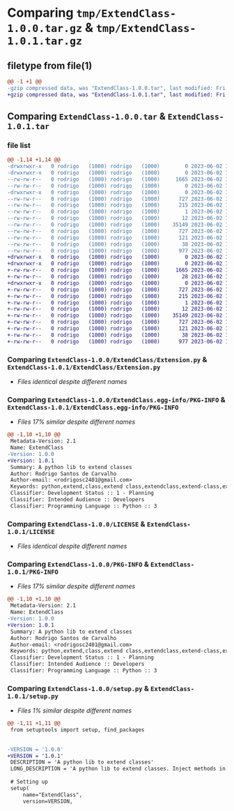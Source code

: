 # Comparing `tmp/ExtendClass-1.0.0.tar.gz` & `tmp/ExtendClass-1.0.1.tar.gz`

## filetype from file(1)

```diff
@@ -1 +1 @@
-gzip compressed data, was "ExtendClass-1.0.0.tar", last modified: Fri Jun  2 14:10:59 2023, max compression
+gzip compressed data, was "ExtendClass-1.0.1.tar", last modified: Fri Jun  2 14:21:45 2023, max compression
```

## Comparing `ExtendClass-1.0.0.tar` & `ExtendClass-1.0.1.tar`

### file list

```diff
@@ -1,14 +1,14 @@
-drwxrwxr-x   0 rodrigo   (1000) rodrigo   (1000)        0 2023-06-02 14:10:59.973126 ExtendClass-1.0.0/
-drwxrwxr-x   0 rodrigo   (1000) rodrigo   (1000)        0 2023-06-02 14:10:59.973126 ExtendClass-1.0.0/ExtendClass/
--rw-rw-r--   0 rodrigo   (1000) rodrigo   (1000)     1665 2023-06-02 14:02:32.000000 ExtendClass-1.0.0/ExtendClass/Extension.py
--rw-rw-r--   0 rodrigo   (1000) rodrigo   (1000)        0 2023-06-02 14:07:51.000000 ExtendClass-1.0.0/ExtendClass/__init__.py
-drwxrwxr-x   0 rodrigo   (1000) rodrigo   (1000)        0 2023-06-02 14:10:59.973126 ExtendClass-1.0.0/ExtendClass.egg-info/
--rw-rw-r--   0 rodrigo   (1000) rodrigo   (1000)      727 2023-06-02 14:10:59.000000 ExtendClass-1.0.0/ExtendClass.egg-info/PKG-INFO
--rw-rw-r--   0 rodrigo   (1000) rodrigo   (1000)      215 2023-06-02 14:10:59.000000 ExtendClass-1.0.0/ExtendClass.egg-info/SOURCES.txt
--rw-rw-r--   0 rodrigo   (1000) rodrigo   (1000)        1 2023-06-02 14:10:59.000000 ExtendClass-1.0.0/ExtendClass.egg-info/dependency_links.txt
--rw-rw-r--   0 rodrigo   (1000) rodrigo   (1000)       12 2023-06-02 14:10:59.000000 ExtendClass-1.0.0/ExtendClass.egg-info/top_level.txt
--rw-rw-r--   0 rodrigo   (1000) rodrigo   (1000)    35149 2023-06-02 14:05:22.000000 ExtendClass-1.0.0/LICENSE
--rw-rw-r--   0 rodrigo   (1000) rodrigo   (1000)      727 2023-06-02 14:10:59.973126 ExtendClass-1.0.0/PKG-INFO
--rw-rw-r--   0 rodrigo   (1000) rodrigo   (1000)      121 2023-06-02 14:05:22.000000 ExtendClass-1.0.0/README.md
--rw-rw-r--   0 rodrigo   (1000) rodrigo   (1000)       38 2023-06-02 14:10:59.973126 ExtendClass-1.0.0/setup.cfg
--rw-rw-r--   0 rodrigo   (1000) rodrigo   (1000)      977 2023-06-02 14:10:45.000000 ExtendClass-1.0.0/setup.py
+drwxrwxr-x   0 rodrigo   (1000) rodrigo   (1000)        0 2023-06-02 14:21:45.565569 ExtendClass-1.0.1/
+drwxrwxr-x   0 rodrigo   (1000) rodrigo   (1000)        0 2023-06-02 14:21:45.561569 ExtendClass-1.0.1/ExtendClass/
+-rw-rw-r--   0 rodrigo   (1000) rodrigo   (1000)     1665 2023-06-02 14:02:32.000000 ExtendClass-1.0.1/ExtendClass/Extension.py
+-rw-rw-r--   0 rodrigo   (1000) rodrigo   (1000)       28 2023-06-02 14:21:06.000000 ExtendClass-1.0.1/ExtendClass/__init__.py
+drwxrwxr-x   0 rodrigo   (1000) rodrigo   (1000)        0 2023-06-02 14:21:45.565569 ExtendClass-1.0.1/ExtendClass.egg-info/
+-rw-rw-r--   0 rodrigo   (1000) rodrigo   (1000)      727 2023-06-02 14:21:45.000000 ExtendClass-1.0.1/ExtendClass.egg-info/PKG-INFO
+-rw-rw-r--   0 rodrigo   (1000) rodrigo   (1000)      215 2023-06-02 14:21:45.000000 ExtendClass-1.0.1/ExtendClass.egg-info/SOURCES.txt
+-rw-rw-r--   0 rodrigo   (1000) rodrigo   (1000)        1 2023-06-02 14:21:45.000000 ExtendClass-1.0.1/ExtendClass.egg-info/dependency_links.txt
+-rw-rw-r--   0 rodrigo   (1000) rodrigo   (1000)       12 2023-06-02 14:21:45.000000 ExtendClass-1.0.1/ExtendClass.egg-info/top_level.txt
+-rw-rw-r--   0 rodrigo   (1000) rodrigo   (1000)    35149 2023-06-02 14:05:22.000000 ExtendClass-1.0.1/LICENSE
+-rw-rw-r--   0 rodrigo   (1000) rodrigo   (1000)      727 2023-06-02 14:21:45.565569 ExtendClass-1.0.1/PKG-INFO
+-rw-rw-r--   0 rodrigo   (1000) rodrigo   (1000)      121 2023-06-02 14:05:22.000000 ExtendClass-1.0.1/README.md
+-rw-rw-r--   0 rodrigo   (1000) rodrigo   (1000)       38 2023-06-02 14:21:45.565569 ExtendClass-1.0.1/setup.cfg
+-rw-rw-r--   0 rodrigo   (1000) rodrigo   (1000)      977 2023-06-02 14:21:35.000000 ExtendClass-1.0.1/setup.py
```

### Comparing `ExtendClass-1.0.0/ExtendClass/Extension.py` & `ExtendClass-1.0.1/ExtendClass/Extension.py`

 * *Files identical despite different names*

### Comparing `ExtendClass-1.0.0/ExtendClass.egg-info/PKG-INFO` & `ExtendClass-1.0.1/ExtendClass.egg-info/PKG-INFO`

 * *Files 17% similar despite different names*

```diff
@@ -1,10 +1,10 @@
 Metadata-Version: 2.1
 Name: ExtendClass
-Version: 1.0.0
+Version: 1.0.1
 Summary: A python lib to extend classes
 Author: Rodrigo Santos de Carvalho
 Author-email: <rodrigosc2401@gmail.com>
 Keywords: python,extend,class,extend class,extendclass,extend-class,extend_class,extendclass
 Classifier: Development Status :: 1 - Planning
 Classifier: Intended Audience :: Developers
 Classifier: Programming Language :: Python :: 3
```

### Comparing `ExtendClass-1.0.0/LICENSE` & `ExtendClass-1.0.1/LICENSE`

 * *Files identical despite different names*

### Comparing `ExtendClass-1.0.0/PKG-INFO` & `ExtendClass-1.0.1/PKG-INFO`

 * *Files 17% similar despite different names*

```diff
@@ -1,10 +1,10 @@
 Metadata-Version: 2.1
 Name: ExtendClass
-Version: 1.0.0
+Version: 1.0.1
 Summary: A python lib to extend classes
 Author: Rodrigo Santos de Carvalho
 Author-email: <rodrigosc2401@gmail.com>
 Keywords: python,extend,class,extend class,extendclass,extend-class,extend_class,extendclass
 Classifier: Development Status :: 1 - Planning
 Classifier: Intended Audience :: Developers
 Classifier: Programming Language :: Python :: 3
```

### Comparing `ExtendClass-1.0.0/setup.py` & `ExtendClass-1.0.1/setup.py`

 * *Files 1% similar despite different names*

```diff
@@ -1,11 +1,11 @@
 from setuptools import setup, find_packages
 
 
-VERSION = '1.0.0'
+VERSION = '1.0.1'
 DESCRIPTION = 'A python lib to extend classes'
 LONG_DESCRIPTION = 'A python lib to extend classes. Inject methods in a class without inheritance. It access protected methods and attributes.'
 
 # Setting up
 setup(
     name="ExtendClass",
     version=VERSION,
```

